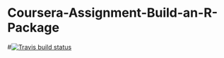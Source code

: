 # Coursera-Assignment-Build-an-R-Package
#[![Travis build status](https://travis-ci.org/latsa001/Coursera-Assignment-Build-an-R-Package.svg?branch=master)](https://travis-ci.org/latsa001/Coursera-Assignment-Build-an-R-Package)
